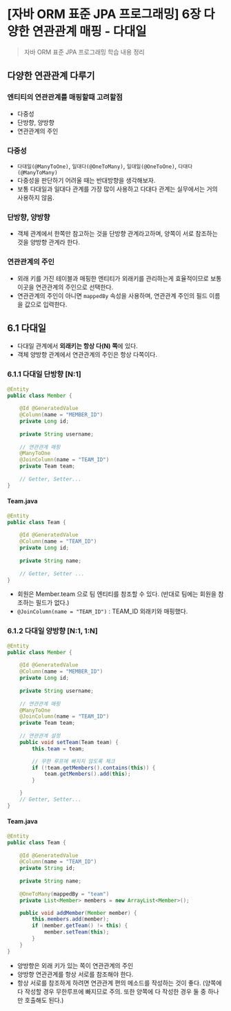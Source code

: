 # [자바 ORM 표준 JPA 프로그래밍] 6장 다양한 연관관계 매핑 - 다대일


> 자바 ORM 표준 JPA 프로그래밍 학습 내용 정리

## 다양한 연관관계 다루기

### 엔티티의 연관관계를 매핑할때 고려할점
+ 다중성
+ 단방향, 양방향
+ 연관관계의 주인

### 다중성
+ `다대일(@ManyToOne)`, `일대다(@OneToMany)`, `일대일(@OneToOne)`, `다대다(@ManyToMany)`
+ 다중성을 판단하기 어려울 때는 반대방향을 생각해보자.
+ 보통 다대일과 일대다 관계를 가장 많이 사용하고 다대다 관계는 실무에서는 거의 사용하지 않음.

### 단방향, 양방향
+ 객체 관계에서 한쪽만 참고하는 것을 단방향 관계라고하며, 양쪽이 서로 참조하는 것을 양방향 관계라 한다.

### 연관관계의 주인
+ 외래 키를 가진 테이블과 매핑한 엔티티가 외래키를 관리하는게 효율적이므로 보통 이곳을 연관관계의 주인으로 선택한다.
+ 연관관계의 주인이 아니면 `mappedBy` 속성을 사용하며, 연관관계 주인의 필드 이름을 값으로 입력한다.

## 6.1 다대일
+ 다대일 관계에서 **외래키는 항상 다(N) 쪽**에 있다.
+ 객체 양방향 관계에서 연관관계의 주인은 항상 다쪽이다.

### 6.1.1 다대일 단방향 [N:1]
```java
@Entity
public class Member {
    
    @Id @GeneratedValue
    @Column(name = "MEMBER_ID")
    private Long id;
    
    private String username;
    
    // 연관관계 매핑
    @ManyToOne
    @JoinColumn(name = "TEAM_ID")
    private Team team;
    
    // Getter, Setter...
}
```

#### Team.java
```java
@Entity
public class Team {
    
    @Id @GeneratedValue
    @Column(name = "TEAM_ID")
    private Long id;
    
    private String name;
    
    // Getter, Setter ...
}
```
+ 회원은 Member.team 으로 팀 엔티티를 참조할 수 있다. (반대로 팀에는 회원을 참조하는 필드가 없다.)
+ `@JoinColumn(name = "TEAM_ID")` : TEAM_ID 외래키와 매핑했다.

### 6.1.2 다대일 양방향 [N:1, 1:N]

```java
@Entity
public class Member {
    
    @Id @GeneratedValue
    @Column(name = "MEMBER_ID")
    private Long id;
    
    private String username;
    
    // 연관관계 매핑
    @ManyToOne
    @JoinColumn(name = "TEAM_ID")
    private Team team;
    
    // 연관관계 설정
    public void setTeam(Team team) {
        this.team = team;

        // 무한 루프에 빠지지 않도록 체크
        if (!team.getMembers().contains(this)) {
            team.getMembers().add(this);
        }

    }
    // Getter, Setter...
}
```

#### Team.java
```java
@Entity
public class Team {
    
    @Id @GeneratedValue
    @Column(name = "TEAM_ID")
    private String id;
    
    private String name;
    
    @OneToMany(mappedBy = "team")
    private List<Member> members = new ArrayList<Member>();

    public void addMember(Member member) {
        this.members.add(member);
        if (member.getTeam() != this) {
            member.setTeam(this);
        }
    }
}
```
+ 양방향은 외래 키가 있는 쪽이 연관관계의 주인
+ 양방향 연관관계를 항상 서로를 참조해야 한다.
+ 항상 서로를 참조하게 하려면 연관관계 편의 메소드를 작성하는 것이 좋다. (양쪽에 다 작성할 경우 무한루프에 빠지므로 주의. 또한 양쪽에 다 작성한 경우 둘 중 하나만 호출해도 된다.)
